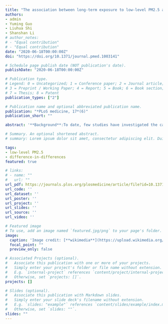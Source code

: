 ```yaml
---
title: "The association between long-term exposure to low-level PM2.5 and mortality in the state of Queensland, Australia: A modelling study with the difference-in-differences approach"
authors:
- admin
- Yuming Guo
- Liuhua Shi
- Shanshan Li
# author_notes:
# - "Equal contribution"
# - "Equal contribution"
date: "2020-06-18T00:00:00Z"
doi: "https://doi.org/10.1371/journal.pmed.1003141"

# Schedule page publish date (NOT publication's date).
publishDate: "2020-06-18T00:00:00Z"

# Publication type.
# Legend: 0 = Uncategorized; 1 = Conference paper; 2 = Journal article;
# 3 = Preprint / Working Paper; 4 = Report; 5 = Book; 6 = Book section;
# 7 = Thesis; 8 = Patent
publication_types: ["2"]

# Publication name and optional abbreviated publication name.
publication: "*PLoS medicine, 17*(6)"
publication_short: ""

abstract: '**Background**:To date, few studies have investigated the causal relationship between mortality and long-term exposure to a low level of fine particulate matter (PM2.5) concentrations.**Methods and findings**: We studied 242,320 registered deaths in Queensland between January 1, 1998, and December 31, 2013, with satellite-retrieved annual average PM2.5 concentrations to each postcode. A variant of difference-in-differences (DID) approach was used to investigate the association of long-term PM2.5 exposure with total mortality and cause-specific (cardiovascular, respiratory, and non-accidental) mortality. We observed 217,510 non-accidental deaths, 133,661 cardiovascular deaths, and 30,748 respiratory deaths in Queensland during the study period. The annual average PM2.5 concentrations ranged from 1.6 to 9.0 μg/m3, which were well below the current World Health Organization (WHO) annual standard (10 μg/m3). Long-term exposure to PM2.5 was associated with increased total mortality and cause-specific mortality. For each 1 μg/m3 increase in annual PM2.5, we found a 2.02% (95% CI 1.41%–2.63%; p < 0.01) increase in total mortality. Higher effect estimates were observed in Brisbane than those in Queensland for all types of mortality. A major limitation of our study is that the DID design is under the assumption that no predictors other than seasonal temperature exhibit different spatial-temporal variations in relation to PM2.5 exposure. However, if this assumption is violated (e.g., socioeconomic status [SES] and outdoor physical activities), the DID design is still subject to confounding. **Conclusions**: Long-term exposure to PM2.5 was associated with total, non-accidental, cardiovascular, and respiratory mortality in Queensland, Australia, where PM2.5 levels were measured well below the WHO air quality standard.'

# Summary. An optional shortened abstract.
# summary: Lorem ipsum dolor sit amet, consectetur adipiscing elit. Duis posuere tellus ac convallis placerat. Proin tincidunt magna sed ex sollicitudin condimentum.

tags:
- low-level PM2.5
- difference-in-differences
featured: true

# links:
# - name: ""
#   url: ""
url_pdf: https://journals.plos.org/plosmedicine/article/file?id=10.1371/journal.pmed.1003141&type=printable
url_code: ''
url_dataset: ''
url_poster: ''
url_project: ''
url_slides: ''
url_source: ''
url_video: ''

# Featured image
# To use, add an image named `featured.jpg/png` to your page's folder. 
image:
  caption: 'Image credit: [**wikimedia**](https://upload.wikimedia.org/wikipedia/commons/d/d9/Dust_Storm_Texas_1935.jpg)'
  focal_point: ""
  preview_only: false

# Associated Projects (optional).
#   Associate this publication with one or more of your projects.
#   Simply enter your project's folder or file name without extension.
#   E.g. `internal-project` references `content/project/internal-project/index.md`.
#   Otherwise, set `projects: []`.
projects: []

# Slides (optional).
#   Associate this publication with Markdown slides.
#   Simply enter your slide deck's filename without extension.
#   E.g. `slides: "example"` references `content/slides/example/index.md`.
#   Otherwise, set `slides: ""`.
slides: ""
---
```

